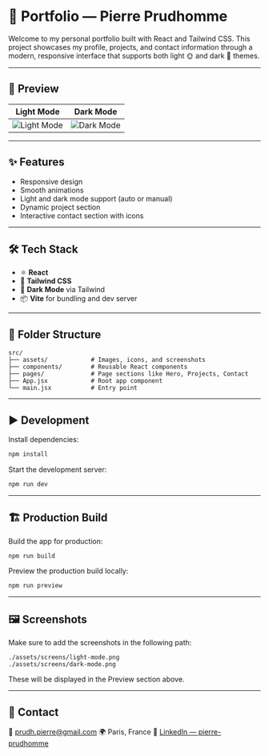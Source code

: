 # 📁 Portfolio — Pierre Prudhomme

Welcome to my personal portfolio built with React and Tailwind CSS. This project showcases my profile, projects, and contact information through a modern, responsive interface that supports both light 🌞 and dark 🌙 themes.

---

## 🚀 Preview

| Light Mode | Dark Mode |
|------------|-----------|
| ![Light Mode](./assets/screens/light-mode.png) | ![Dark Mode](./assets/screens/dark-mode.png) |

---

## ✨ Features

- Responsive design
- Smooth animations
- Light and dark mode support (auto or manual)
- Dynamic project section
- Interactive contact section with icons

---

## 🛠️ Tech Stack

- ⚛️ **React**
- 💨 **Tailwind CSS**
- 🌙 **Dark Mode** via Tailwind
- 📦 **Vite** for bundling and dev server

---

## 📁 Folder Structure

```
src/
├── assets/            # Images, icons, and screenshots
├── components/        # Reusable React components
├── pages/             # Page sections like Hero, Projects, Contact
├── App.jsx            # Root app component
└── main.jsx           # Entry point
```

---

## ▶️ Development

Install dependencies:

```bash
npm install
```

Start the development server:

```bash
npm run dev
```

---

## 🏗️ Production Build

Build the app for production:

```bash
npm run build
```

Preview the production build locally:

```bash
npm run preview
```

---

## 🖼️ Screenshots

Make sure to add the screenshots in the following path:

```
./assets/screens/light-mode.png
./assets/screens/dark-mode.png
```

These will be displayed in the Preview section above.

---

## 🔗 Contact

📧 [prudh.pierre@gmail.com](mailto:prudh.pierre@gmail.com)
🌍 Paris, France
💼 [LinkedIn — pierre-prudhomme](https://www.linkedin.com/in/pierre-prudhomme-14b145222/)